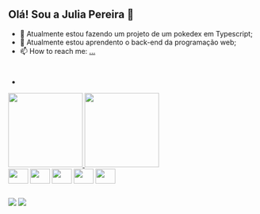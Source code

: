 ## Olá! Sou a Julia Pereira 👋
- 🔭 Atualmente estou fazendo um projeto de um pokedex em Typescript;
- 🌱 Atualmente estou aprendento o back-end da programação web;
- 📫 How to reach me: [...](https://www.linkedin.com/in/julia-pereira-teixeira/)
# 
-

<div style="display: inline-block">
  <a href="https://github.com/Julia-Teixeira">
  <img height="150em" src="https://github-readme-stats.vercel.app/api/?username=Julia-Teixeira&show_icons=true&theme=dark&include_all_commits=true&count_private=true"/>
<!--   <img height="150em" src="https://github-readme-stats.vercel.app/api/top-langs?username=Julia-Teixeira&layout=compact&langs_count=16&theme=dark"/> -->
   <img height="150em" src="https://github-readme-stats.vercel.app/api/top-langs/?username=Julia-Teixeira"/> 
</div>

<div style="display: inline-block">
  <img align="center" height="30" width="40" src="https://cdn.jsdelivr.net/gh/devicons/devicon/icons/react/react-original.svg" />
  <img align="center" height="30" width="40" src="https://cdn.jsdelivr.net/gh/devicons/devicon/icons/typescript/typescript-original.svg" />
  <img align="center" height="30" width="40" src="https://cdn.jsdelivr.net/gh/devicons/devicon/icons/javascript/javascript-original.svg" />
  <img align="center" height="30" width="40" src="https://cdn.jsdelivr.net/gh/devicons/devicon/icons/html5/html5-original.svg" />
  <img align="center" height="30" width="40" src="https://cdn.jsdelivr.net/gh/devicons/devicon/icons/css3/css3-original.svg" />

</div>

## 
  
<div>
  <a href="https://www.linkedin.com/in/juliapereirat/" target="_blank"><img src="https://img.shields.io/badge/LinkedIn-0077B5?style=for-the-badge&logo=linkedin&logoColor=white" /></a>
  <a href="https://www.instagram.com/juliapereirat/" target="_blank"><img src="https://img.shields.io/badge/Instagram-E4405F?style=for-the-badge&logo=instagram&logoColor=white" /></a>
</div>

<!--
**Julia-Teixeira/Julia-Teixeira** is a ✨ _special_ ✨ repository because its `README.md` (this file) appears on your GitHub profile.

Here are some ideas to get you started:

- 🔭 I’m currently working on ...
- 🌱 I’m currently learning ...
- 👯 I’m looking to collaborate on ...
- 🤔 I’m looking for help with ...
- 💬 Ask me about ...
- 📫 How to reach me: ...
- 😄 Pronouns: ...
- ⚡ Fun fact: ...
-->
